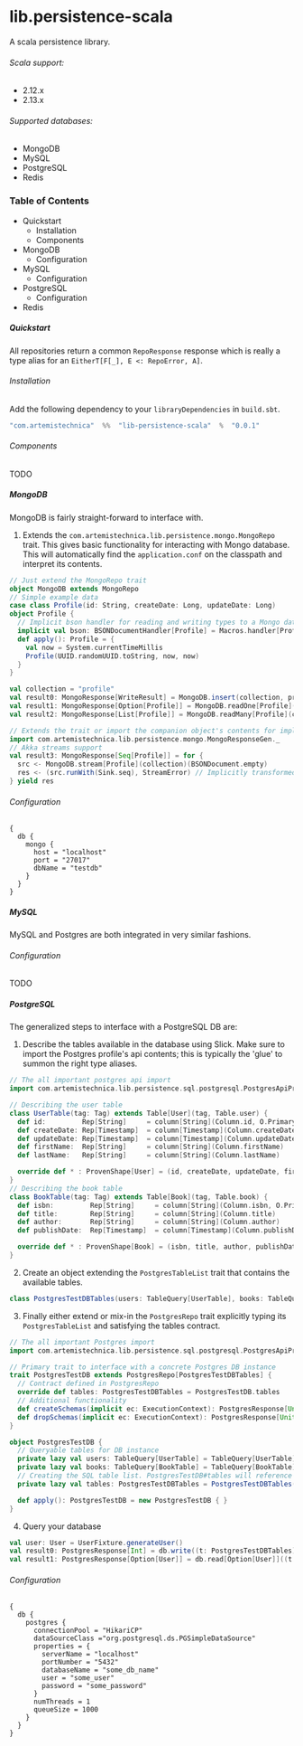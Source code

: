 # lib.persistence-scala
A scala persistence library.

###### Scala support:
* 2.12.x
* 2.13.x

###### Supported databases:
* MongoDB
* MySQL
* PostgreSQL
* Redis

### Table of Contents
* Quickstart
  * Installation
  * Components
* MongoDB
  * Configuration
* MySQL
  * Configuration
* PostgreSQL
  * Configuration
* Redis


##### Quickstart

All repositories return a common `RepoResponse` response which is really a type alias for an `EitherT[F[_], E <: RepoError, A]`.

###### Installation
Add the following dependency to your `libraryDependencies` in `build.sbt`.

```scala
"com.artemistechnica"  %%  "lib-persistence-scala"  %  "0.0.1"
```

###### Components
TODO

##### MongoDB

MongoDB is fairly straight-forward to interface with.

1. Extends the `com.artemistechnica.lib.persistence.mongo.MongoRepo` trait. This gives basic functionality for interacting with Mongo database. This will automatically find the `application.conf` on the classpath and interpret its contents.
```scala
// Just extend the MongoRepo trait
object MongoDB extends MongoRepo
// Simple example data
case class Profile(id: String, createDate: Long, updateDate: Long)
object Profile {
  // Implicit bson handler for reading and writing types to a Mongo database.
  implicit val bson: BSONDocumentHandler[Profile] = Macros.handler[Profile]
  def apply(): Profile = {
    val now = System.currentTimeMillis
    Profile(UUID.randomUUID.toString, now, now)
  }
}

val collection = "profile"
val result0: MongoResponse[WriteResult] = MongoDB.insert(collection, profile)
val result1: MongoResponse[Option[Profile]] = MongoDB.readOne[Profile](collection)(BSONDocument("_id" -> profile.id))
val result2: MongoResponse[List[Profile]] = MongoDB.readMany[Profile](collection)(BSONDocument("status" -> "active"))

// Extends the trait or import the companion object's contents for implicit Tuple[T, ResponseError] to MongoResponse[T] transformations
import com.artemistechnica.lib.persistence.mongo.MongoResponseGen._
// Akka streams support
val result3: MongoResponse[Seq[Profile]] = for {
  src <- MongoDB.stream[Profile](collection)(BSONDocument.empty)
  res <- (src.runWith(Sink.seq), StreamError) // Implicitly transformed
} yield res
```

###### Configuration
```hocon
{
  db {
    mongo {
      host = "localhost"
      port = "27017"
      dbName = "testdb"
    }
  }
}
```

##### MySQL

MySQL and Postgres are both integrated in very similar fashions.

###### Configuration
TODO

##### PostgreSQL

The generalized steps to interface with a PostgreSQL DB are:
1. Describe the tables available in the database using Slick. Make sure to import the Postgres profile's api contents; this is typically the 'glue' to summon the right type aliases.
```scala
// The all important postgres api import
import com.artemistechnica.lib.persistence.sql.postgresql.PostgresApiProfile.api._
```
```scala
// Describing the user table
class UserTable(tag: Tag) extends Table[User](tag, Table.user) {
  def id:         Rep[String]     = column[String](Column.id, O.PrimaryKey)
  def createDate: Rep[Timestamp]  = column[Timestamp](Column.createDate)
  def updateDate: Rep[Timestamp]  = column[Timestamp](Column.updateDate)
  def firstName:  Rep[String]     = column[String](Column.firstName)
  def lastName:   Rep[String]     = column[String](Column.lastName)

  override def * : ProvenShape[User] = (id, createDate, updateDate, firstName, lastName).mapTo[User]
}
// Describing the book table
class BookTable(tag: Tag) extends Table[Book](tag, Table.book) {
  def isbn:         Rep[String]     = column[String](Column.isbn, O.PrimaryKey)
  def title:        Rep[String]     = column[String](Column.title)
  def author:       Rep[String]     = column[String](Column.author)
  def publishDate:  Rep[Timestamp]  = column[Timestamp](Column.publishDate)

  override def * : ProvenShape[Book] = (isbn, title, author, publishDate).mapTo[Book]
}
```
2. Create an object extending the ```PostgresTableList``` trait that contains the available tables.
```scala
class PostgresTestDBTables(users: TableQuery[UserTable], books: TableQuery[BookTable]) extends PostgresTableList
```
3. Finally either extend or mix-in the ```PostgresRepo``` trait explicitly typing its ```PostgresTableList``` and satisfying the tables contract.
```scala
// The all important Postgres import
import com.artemistechnica.lib.persistence.sql.postgresql.PostgresApiProfile.api._

// Primary trait to interface with a concrete Postgres DB instance
trait PostgresTestDB extends PostgresRepo[PostgresTestDBTables] {
  // Contract defined in PostgresRepo
  override def tables: PostgresTestDBTables = PostgresTestDB.tables
  // Additional functionality
  def createSchemas(implicit ec: ExecutionContext): PostgresResponse[Unit] = run(DBIO.seq(tables.asList.map(_.schema.createIfNotExists): _*))
  def dropSchemas(implicit ec: ExecutionContext): PostgresResponse[Unit] = run(DBIO.seq(tables.asList.map(_.schema.dropIfExists): _*))
}

object PostgresTestDB {
  // Queryable tables for DB instance
  private lazy val users: TableQuery[UserTable] = TableQuery[UserTable]
  private lazy val books: TableQuery[BookTable] = TableQuery[BookTable]
  // Creating the SQL table list. PostgresTestDB#tables will reference this
  private lazy val tables: PostgresTestDBTables = PostgresTestDBTables(users, books)

  def apply(): PostgresTestDB = new PostgresTestDB { }
}
```
4. Query your database
```scala
val user: User = UserFixture.generateUser()
val result0: PostgresResponse[Int] = db.write((t: PostgresTestDBTables) => t.users += user)
val result1: PostgresResponse[Option[User]] = db.read[Option[User]]((t: PostgresTestDBTables) => t.users.filter(_.id === user.id).result.headOption)
```


###### Configuration
```hocon
{
  db {
    postgres {
      connectionPool = "HikariCP"
      dataSourceClass ="org.postgresql.ds.PGSimpleDataSource"
      properties = {
        serverName = "localhost"
        portNumber = "5432"
        databaseName = "some_db_name"
        user = "some_user"
        password = "some_password"
      }
      numThreads = 1
      queueSize = 1000
    }
  }
}
```